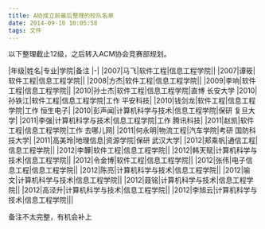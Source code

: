```yaml
---
title: A协成立前最后整理的校队名单
date: 2014-09-10 10:05:58
tags: 文件
---
```


以下整理截止12级，之后转入ACM协会竞赛部规划。

|年级|姓名|专业|学院|备注
|-|
|2007|马飞|软件工程|信息工程学院||
|2007|谭筱|软件工程|信息工程学院||
|2008|方杰|软件工程|信息工程学院||
|2009|李响|软件工程|信息工程学院||
|2010|孙士杰|软件工程|信息工程学院|直博 长安大学
|2010|孙铁江|软件工程|信息工程学院|工作 平安科技|
|2010|钱剑龙|软件工程|信息工程学院|工作 恒生电子|
|2010|彭声闻|计算机科学与技术|信息工程学院|保研 复旦大学|
|2011|李强|计算机科学与技术|信息工程学院|工作 腾讯科技|
|2011|赵凯|软件工程|信息工程学院|工作 去哪儿网|
|2011|何永明|物流工程|汽车学院|考研 国防科技大学|
|2011|高美玲|地理信息|资源学院|保研 武汉大学|
|2012|郏乘帆|通信工程|信息工程学院||
|2012|李韡|软件工程|信息工程学院||
|2012|韩天赋|计算机科学与技术|信息工程学院||
|2012|令金博|软件工程|信息工程学院||
|2012|张伟|电子信息工程|信息工程学院||
|2012|陈亮|计算机科学与技术|信息工程学院||
|2012|喻文|计算机科学与技术|信息工程学院||
|2012|聂铭|计算机科学与技术|信息工程学院||
|2012|高泾升|计算机科学与技术|信息工程学院||
|2012|李旭云|计算机科学与技术|信息工程学院|||

备注不太完整，有机会补上